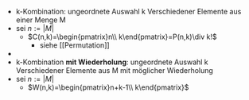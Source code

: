 - k-Kombination: ungeordnete Auswahl k Verschiedener Elemente aus einer Menge M
- sei $n:=|M|$
	- $C(n,k)=\begin{pmatrix}n\\ k\end{pmatrix}=P(n,k)\div k!$
		- siehe [[Permutation]]
-
- k-Kombination **mit Wiederholung**: ungeordnete Auswahl k Verschiedener Elemente aus M mit möglicher Wiederholung
- sei $n:=|M|$
	- $W(n,k)=\begin{pmatrix}n+k-1\\ k\end{pmatrix}$